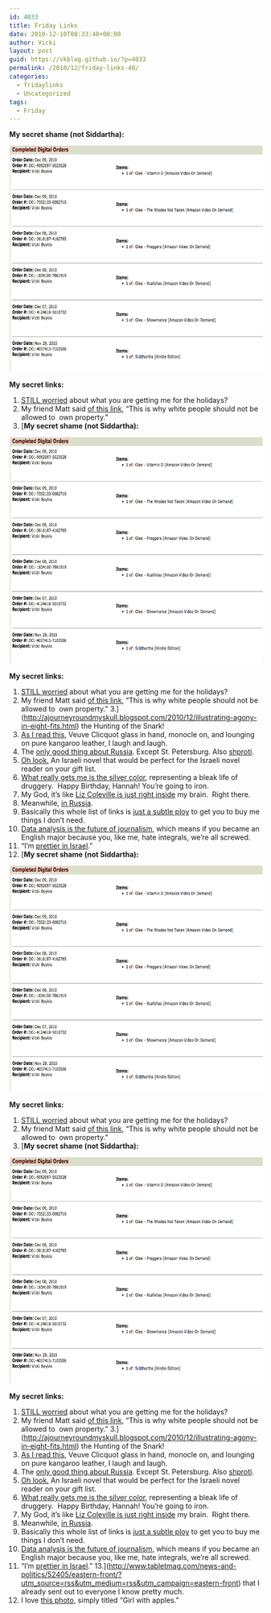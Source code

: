 ```yaml
---
id: 4033
title: Friday Links
date: 2010-12-10T08:33:40+00:00
author: Vicki
layout: post
guid: https://vkblog.github.io/?p=4033
permalink: /2010/12/friday-links-40/
categories:
  - fridaylinks
  - Uncategorized
tags:
  - Friday
---
```

**My secret shame (not Siddartha):**

<p style="text-align: center;">
  <a href="https://raw.githubusercontent.com/vkblog/vkblog.github.io/master/public/img/2010/12/Screen-shot-2010-12-10-at-8.10.21-AM.png"><img class="aligncenter size-full wp-image-4034" title="Screen shot 2010-12-10 at 8.10.21 AM" src="https://raw.githubusercontent.com/vkblog/vkblog.github.io/master/public/img/2010/12/Screen-shot-2010-12-10-at-8.10.21-AM.png" alt="" width="709" height="449" /></a>
</p>

<p style="text-align: left;">
  <strong>My secret links:</strong>
</p>

  1. [STILL worried](http://design-milk.com/jerusalem-pendant-by-knockoutdesign/) about what you are getting me for the holidays?
  2. My friend Matt said [of this link](http://www.nytimes.com/2010/12/09/fashion/09bartenders.html?_r=3), &#8220;This is why white people should not be allowed to  own property.&#8221;
  3. [**My secret shame (not Siddartha):**

<p style="text-align: center;">
  <a href="https://raw.githubusercontent.com/vkblog/vkblog.github.io/master/public/img/2010/12/Screen-shot-2010-12-10-at-8.10.21-AM.png"><img class="aligncenter size-full wp-image-4034" title="Screen shot 2010-12-10 at 8.10.21 AM" src="https://raw.githubusercontent.com/vkblog/vkblog.github.io/master/public/img/2010/12/Screen-shot-2010-12-10-at-8.10.21-AM.png" alt="" width="709" height="449" /></a>
</p>

<p style="text-align: left;">
  <strong>My secret links:</strong>
</p>

  1. [STILL worried](http://design-milk.com/jerusalem-pendant-by-knockoutdesign/) about what you are getting me for the holidays?
  2. My friend Matt said [of this link](http://www.nytimes.com/2010/12/09/fashion/09bartenders.html?_r=3), &#8220;This is why white people should not be allowed to  own property.&#8221;
  3.](http://ajourneyroundmyskull.blogspot.com/2010/12/illustrating-agony-in-eight-fits.html) the Hunting of the Snark!
  4. [As I read this](http://www.reddit.com/r/Frugal/comments/eiynl/how_much_money_do_you_save_in_your_twenties/), Veuve Clicquot glass in hand, monocle on, and lounging on pure kangaroo leather, I laugh and laugh.
  5. The [only good thing about Russia](http://englishrussia.com/index.php/2010/12/09/google-with-russian-flavor/). Except St. Petersburg. Also [shproti](http://www.russianfoodmalta.com/sunshop/index.php?l=product_detail&p=75).
  6. [Oh look.](http://www.jpost.com/ArtsAndCulture/Books/Article.aspx?ID=197982&R=R1) An Israeli novel that would be perfect for the Israeli novel reader on your gift list.
  7. [What really gets me is the silver color](http://daddytypes.com/2010/12/04/i_even_made_a_film_about_ironing_once_and_this_is_depressing.php), representing a bleak life of druggery.  Happy Birthday, Hannah! You&#8217;re going to iron.
  8. My God, it&#8217;s like [Liz Coleville is just right inside](http://thehairpin.com/2010/12/be-prepared-for-hypothetical-horrific-things-by-always-thinking-about-them/) my brain.  Right there.
  9. Meanwhile, [in Russia](http://moscowdailyshot.blogspot.com/2010/12/hanukkah.html).
 10. Basically this whole list of links is j[ust a subtle ploy](http://design-milk.com/helvetica-hanger/?utm_source=feedburner&utm_campaign=Feed%3A+design-milk+%28Design+Milk%29) to get you to buy me things I don&#8217;t need.
 11. [Data analysis is the future of journalism](http://flowingdata.com/2010/12/08/data-analysis-is-the-future-of-journalism/), which means if you became an English major because you, like me, hate integrals, we&#8217;re all screwed.
 12. &#8220;I&#8217;m [prettier in Israel](http://emilylhauserinmyhead.wordpress.com/2010/12/08/dont-know-the-steps-cant-hear-the-music/).&#8221;
 13. [**My secret shame (not Siddartha):**

<p style="text-align: center;">
  <a href="https://raw.githubusercontent.com/vkblog/vkblog.github.io/master/public/img/2010/12/Screen-shot-2010-12-10-at-8.10.21-AM.png"><img class="aligncenter size-full wp-image-4034" title="Screen shot 2010-12-10 at 8.10.21 AM" src="https://raw.githubusercontent.com/vkblog/vkblog.github.io/master/public/img/2010/12/Screen-shot-2010-12-10-at-8.10.21-AM.png" alt="" width="709" height="449" /></a>
</p>

<p style="text-align: left;">
  <strong>My secret links:</strong>
</p>

  1. [STILL worried](http://design-milk.com/jerusalem-pendant-by-knockoutdesign/) about what you are getting me for the holidays?
  2. My friend Matt said [of this link](http://www.nytimes.com/2010/12/09/fashion/09bartenders.html?_r=3), &#8220;This is why white people should not be allowed to  own property.&#8221;
  3. [**My secret shame (not Siddartha):**

<p style="text-align: center;">
  <a href="https://raw.githubusercontent.com/vkblog/vkblog.github.io/master/public/img/2010/12/Screen-shot-2010-12-10-at-8.10.21-AM.png"><img class="aligncenter size-full wp-image-4034" title="Screen shot 2010-12-10 at 8.10.21 AM" src="https://raw.githubusercontent.com/vkblog/vkblog.github.io/master/public/img/2010/12/Screen-shot-2010-12-10-at-8.10.21-AM.png" alt="" width="709" height="449" /></a>
</p>

<p style="text-align: left;">
  <strong>My secret links:</strong>
</p>

  1. [STILL worried](http://design-milk.com/jerusalem-pendant-by-knockoutdesign/) about what you are getting me for the holidays?
  2. My friend Matt said [of this link](http://www.nytimes.com/2010/12/09/fashion/09bartenders.html?_r=3), &#8220;This is why white people should not be allowed to  own property.&#8221;
  3.](http://ajourneyroundmyskull.blogspot.com/2010/12/illustrating-agony-in-eight-fits.html) the Hunting of the Snark!
  4. [As I read this](http://www.reddit.com/r/Frugal/comments/eiynl/how_much_money_do_you_save_in_your_twenties/), Veuve Clicquot glass in hand, monocle on, and lounging on pure kangaroo leather, I laugh and laugh.
  5. The [only good thing about Russia](http://englishrussia.com/index.php/2010/12/09/google-with-russian-flavor/). Except St. Petersburg. Also [shproti](http://www.russianfoodmalta.com/sunshop/index.php?l=product_detail&p=75).
  6. [Oh look.](http://www.jpost.com/ArtsAndCulture/Books/Article.aspx?ID=197982&R=R1) An Israeli novel that would be perfect for the Israeli novel reader on your gift list.
  7. [What really gets me is the silver color](http://daddytypes.com/2010/12/04/i_even_made_a_film_about_ironing_once_and_this_is_depressing.php), representing a bleak life of druggery.  Happy Birthday, Hannah! You&#8217;re going to iron.
  8. My God, it&#8217;s like [Liz Coleville is just right inside](http://thehairpin.com/2010/12/be-prepared-for-hypothetical-horrific-things-by-always-thinking-about-them/) my brain.  Right there.
  9. Meanwhile, [in Russia](http://moscowdailyshot.blogspot.com/2010/12/hanukkah.html).
 10. Basically this whole list of links is j[ust a subtle ploy](http://design-milk.com/helvetica-hanger/?utm_source=feedburner&utm_campaign=Feed%3A+design-milk+%28Design+Milk%29) to get you to buy me things I don&#8217;t need.
 11. [Data analysis is the future of journalism](http://flowingdata.com/2010/12/08/data-analysis-is-the-future-of-journalism/), which means if you became an English major because you, like me, hate integrals, we&#8217;re all screwed.
 12. &#8220;I&#8217;m [prettier in Israel](http://emilylhauserinmyhead.wordpress.com/2010/12/08/dont-know-the-steps-cant-hear-the-music/).&#8221;
 13.](http://www.tabletmag.com/news-and-politics/52405/eastern-front/?utm_source=rss&utm_medium=rss&utm_campaign=eastern-front) that I already sent out to everyone I know pretty much.
 14. I love [this photo](http://community.livejournal.com/ru_foto/45678339.html), simply titled &#8220;Girl with apples.&#8221;